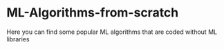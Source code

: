 # ML-Algorithms-from-scratch
Here you can find some popular ML algorithms that are coded without ML libraries 
